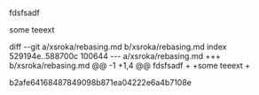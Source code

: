fdsfsadf

some teeext

diff --git a/xsroka/rebasing.md b/xsroka/rebasing.md
index 529194e..588700c 100644
--- a/xsroka/rebasing.md
+++ b/xsroka/rebasing.md
@@ -1 +1,4 @@
 fdsfsadf
+
+some teeext
+

b2afe64168487849098b871ea04222e6a4b7108e
